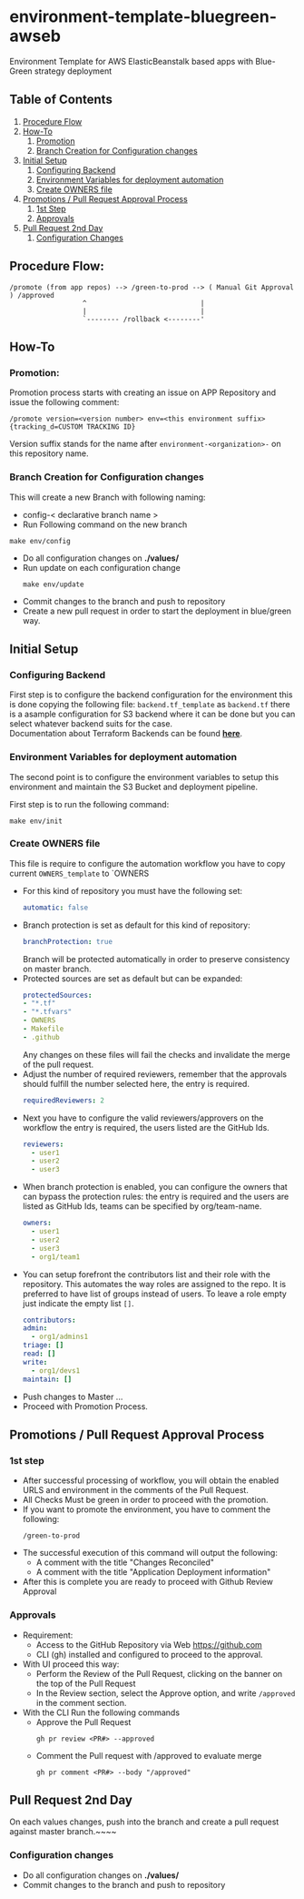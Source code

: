 # environment-template-bluegreen-awseb
Environment Template for AWS ElasticBeanstalk based apps with Blue-Green strategy deployment

## Table of Contents
1. [Procedure Flow](#procedure-flow)
2. [How-To](#how-to)
   1. [Promotion](#promotion)
   2. [Branch Creation for Configuration changes](#branch-creation-for-configuration-changes)
3. [Initial Setup](#initial-setup)
   1. [Configuring Backend](#configuring-backend)
   2. [Environment Variables for deployment automation](#environment-variables-for-deployment-automation)
   3. [Create OWNERS file](#create-owners-file)
4. [Promotions / Pull Request Approval Process](#promotions--pull-request-approval-process)
   1. [1st Step](#1st-step)
   2. [Approvals](#approvals)
5. [Pull Request 2nd Day](#pull-request-2nd-day)
   1. [Configuration Changes](#configuration-changes)

## Procedure Flow:
```
/promote (from app repos) --> /green-to-prod --> ( Manual Git Approval ) /approved
                  ^                            |
                  |                            |
                  `-------- /rollback <--------'
```

## How-To
### Promotion:
Promotion process starts with creating an issue on APP Repository and issue the following comment:
```
/promote version=<version number> env=<this environment suffix> {tracking_d=CUSTOM TRACKING ID}
```
Version suffix stands for the name after `environment-<organization>-` on this repository name.

### Branch Creation for Configuration changes
This will create a new Branch with following naming:
* config-< declarative branch name >
*  Run Following command on the new branch
  ```shell
  make env/config
  ```
* Do all configuration changes on **./values/**
* Run update on each configuration change
  ```shell
  make env/update
  ```
* Commit changes to the branch and push to repository
* Create a new pull request in order to start the deployment in blue/green way.

## Initial Setup
### Configuring Backend
First step is to configure the backend configuration for the environment
this is done copying the following file: `backend.tf_template` as `backend.tf`
there is a asample configuration for S3 backend where it can be done but
you can select whatever backend suits for the case. <br/>
Documentation about Terraform Backends can be found **[here](https://developer.hashicorp.com/terraform/language/settings/backends/configuration)**.

### Environment Variables for deployment automation
The second point is to configure the environment variables to
setup this environment and maintain the S3 Bucket and deployment pipeline. <br/>

First step is to run the following command:
```shell
make env/init
```

### Create OWNERS file
This file is require to configure the automation workflow
you have to copy current `OWNERS_template` to `OWNERS
* For this kind of repository you must have the following set:
  ```yaml
  automatic: false
  ```
* Branch protection is set as default for this kind of repository:
  ```yaml
  branchProtection: true
  ```
  Branch will be protected automatically in order to preserve consistency on master branch.
* Protected sources are set as default but can be expanded:
  ```yaml
  protectedSources:
  - "*.tf"
  - "*.tfvars"
  - OWNERS
  - Makefile
  - .github
  ```
  Any changes on these files will fail the checks and invalidate the merge of the pull request.
* Adjust the number of required reviewers, remember that the approvals
  should fulfill the number selected here, the entry is required.
  ```yaml
  requiredReviewers: 2
  ```
* Next you have to configure the valid reviewers/approvers on the workflow
  the entry is required, the users listed are the GitHub Ids.
  ```yaml
  reviewers:
    - user1
    - user2
    - user3
  ```
* When branch protection is enabled, you can configure the owners that can bypass the protection rules:
  the entry is required and the users are listed as GitHub Ids, teams can be specified by org/team-name.
  ```yaml
  owners:
    - user1
    - user2
    - user3
    - org1/team1
  ```
* You can setup forefront the contributors list and their role with the repository.
  This automates the way roles are assigned to the repo.
  It is preferred to have list of groups instead of users.
  To leave a role empty just indicate the empty list `[]`.
  ```yaml
  contributors:
  admin:
    - org1/admins1
  triage: []
  read: []
  write:
    - org1/devs1
  maintain: []
  ```
* Push changes to Master ...
* Proceed with Promotion Process.


## Promotions / Pull Request Approval Process
### 1st step
* After successful processing of workflow, you will obtain the enabled URLS and environment in the comments of the Pull Request.
* All Checks Must be green in order to proceed with the promotion.
* If you want to promote the environment, you have to comment the following:
  ```
  /green-to-prod
  ```
* The successful execution of this command will output the following:
  * A comment with the title "Changes Reconciled"
  * A comment with the title "Application Deployment information"
* After this is complete you are ready to proceed with Github Review Approval
### Approvals
* Requirement:
  * Access to the GitHub Repository via Web https://github.com
  * CLI (gh) installed and configured to proceed to the approval.
* With UI proceed this way:
  * Perform the Review of the Pull Request, clicking on the banner on the top of the Pull Request
  * In the Review section, select the Approve option, and write `/approved` in the comment section.
* With the CLI Run the following commands
  * Approve the Pull Request
    ```shell
    gh pr review <PR#> --approved
    ```
  * Comment the Pull request with /approved to evaluate merge
    ```shell
    gh pr comment <PR#> --body "/approved"
    ```

## Pull Request 2nd Day
On each values changes, push into the branch and create a pull request against master branch.~~~~

### Configuration changes
* Do all configuration changes on **./values/**
* Commit changes to the branch and push to repository
